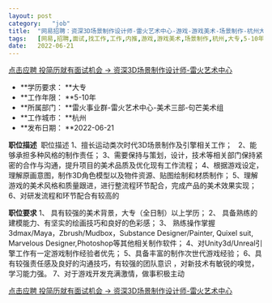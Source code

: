 ```yaml
---
layout:	post
category:	"job"
title:	"网易招聘：资深3D场景制作设计师-雷火艺术中心-游戏-游戏美术-场景制作-杭州大专5-10年"
tags:	[网易,招聘,面试,找工作,工作,内推,游戏,游戏美术,场景制作,杭州,大专,5-10年]
date:	2022-06-21
---
```


[点击应聘 投简历就有面试机会 -> 资深3D场景制作设计师-雷火艺术中心](http://mobile.bole.netease.com/bole/boleDetail?id=18564&employeeId=346f03c3cda5f04c&key=all)



- **学历要求： **大专
- **工作年限： **5-10年
- **所属部门： **雷火事业群-雷火艺术中心-美术三部-句芒美术组
- **工作城市： **杭州
- **发布日期： **2022-06-21



**职位描述**
&nbsp;职位描述
1、擅长运动类次时代3D场景制作及引擎相关工作； &nbsp;
2、能够承担多种风格的制作责任；
3、需要保持与策划，设计，技术等相关部门保持紧密的合作与沟通，提升项目的美术品质及优化现有工作流程； 
4、根据游戏设定，理解原画意图，制作3D角色模型以及物件资源、贴图绘制和材质制作； 
5、理解游戏的美术风格和质量跟进，进行整流程环节配合，完成产品的美术效果实现； 
6、对研发流程和环节配合有较高的



**职位要求**
1、 具有较强的美术背景，大专（全日制）以上学历；
2、 具备熟练的建模能力、有坚实的绘画技巧和良好的色彩感； 
3、 熟练操作掌握3dmax/Maya，Zbrush/Mudbox，Substance Designer/Painter, Quixel suit, Marvelous Designer,Photoshop等其他相关制作软件；
4、对Unity3d/Unreal引擎工作有一定游戏制作经验者优先； 
5、具备丰富的制作次世代游戏经验； 
6、具有较强责任感及良好的沟通技巧，有较强的团队意识 ，对新技术有敏锐的嗅觉，学习能力强。
7、对于游戏开发充满激情，做事积极主动



[点击应聘 投简历就有面试机会 -> 资深3D场景制作设计师-雷火艺术中心](http://mobile.bole.netease.com/bole/boleDetail?id=18564&employeeId=346f03c3cda5f04c&key=all)